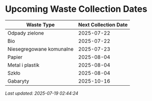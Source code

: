 # Upcoming Waste Collection Dates

| Waste Type | Next Collection Date |
|------------|----------------------|
| Odpady zielone | 2025-07-22 |
| Bio | 2025-07-22 |
| Niesegregowane komunalne | 2025-07-23 |
| Papier | 2025-08-04 |
| Metal i plastik | 2025-08-04 |
| Szkło | 2025-08-04 |
| Gabaryty | 2025-10-16 |


*Last updated: 2025-07-19 02:44:24*
